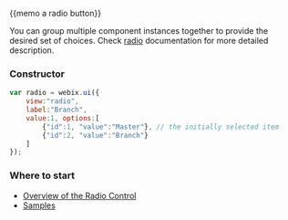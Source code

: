 
{{memo a radio button}}

You can group multiple component instances together to provide the desired set of choices. Check [radio](desktop/radio.md) documentation for more detailed description.

### Constructor

~~~js
var radio = webix.ui({
	view:"radio", 
  	label:"Branch", 
  	value:1, options:[
    	{"id":1, "value":"Master"}, // the initially selected item
        {"id":2, "value":"Branch"}
    ]
});
~~~

### Where to start

- [Overview of the Radio Control](desktop/radio.md)
- [Samples](http://docs.webix.com/samples/13_form/01_controls/04_radio.html)
